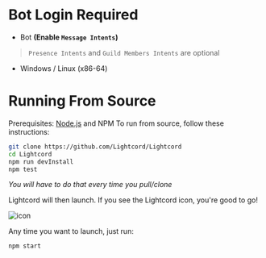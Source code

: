 # Bot Login Required
- Bot <strong>(Enable `Message Intents`)</strong>
> `Presence Intents` and `Guild Members Intents` are optional
- Windows / Linux (x86-64)

# Running From Source

Prerequisites: [Node.js](https://nodejs.org/en/) and NPM
To run from source, follow these instructions:

```bash
git clone https://github.com/Lightcord/Lightcord
cd Lightcord
npm run devInstall
npm test
```

*You will have to do that every time you pull/clone*

Lightcord will then launch. If you see the Lightcord icon, you're good to go! 

![icon](https://github.com/Lightcord/Lightcord/blob/master/imagery/68747470733a2f2f692e696d6775722e636f6d2f72486e73504e4f2e706e67.png?raw=true)

Any time you want to launch, just run:

```bash
npm start
```

